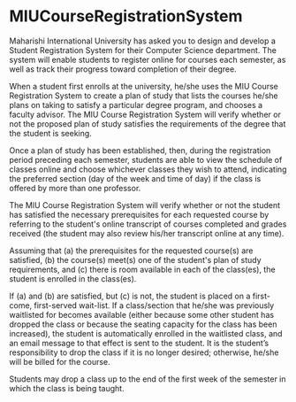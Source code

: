 # MIUCourseRegistrationSystem
Maharishi International University has asked you to design and develop a Student Registration System for their Computer Science department. The system will enable students to register online for courses each semester, as well as track their progress toward completion of their degree.

When a student first enrolls at the university, he/she uses the MIU Course Registration System to create a plan of study that lists the courses he/she plans on taking to satisfy a particular degree program, and chooses a faculty advisor. The MIU Course Registration System will verify whether or not the proposed plan of study satisfies the requirements of the degree that the student is seeking.

Once a plan of study has been established, then, during the registration period preceding each semester, students are able to view the schedule of classes online and choose whichever classes they wish to attend, indicating the preferred section (day of the week and time of day) if the class is offered by more than one professor.

The MIU Course Registration System will verify whether or not the student has satisfied the necessary prerequisites for each requested course by referring to the student's online transcript of courses completed and grades received (the student may also review his/her transcript online at any time).

Assuming that (a) the prerequisites for the requested course(s) are satisfied, (b) the course(s) meet(s) one of the student's plan of study requirements, and (c) there is room available in each of the class(es), the student is enrolled in the class(es).

If (a) and (b) are satisfied, but (c) is not, the student is placed on a first-come, first-served wait-list. If a class/section that he/she was previously waitlisted for becomes available (either because some other student has dropped the class or because the seating capacity for the class has been increased), the student is automatically enrolled in the waitlisted class, and an email message to that effect is sent to the student. It is the student’s responsibility to drop the class if it is no longer desired; otherwise, he/she will be billed for the course.

Students may drop a class up to the end of the first week of the semester in which the class is being taught.

